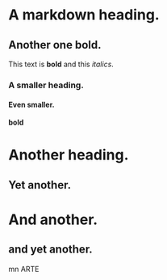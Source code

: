 # A markdown heading.
 
## Another one __bold__.

This text is __bold__ and this _italics_.

### A smaller heading.
 
#### Even smaller.
__bold__

# Another heading.

## Yet another.
# And another.
## and yet another.
mn
 ARTE
 
 
 
 
 
 
 
 
